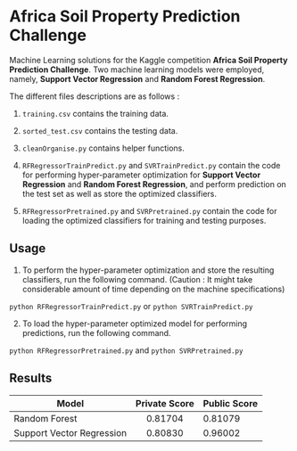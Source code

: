 # Africa Soil Property Prediction Challenge

Machine Learning solutions for the Kaggle competition **Africa Soil Property Prediction Challenge**. Two machine learning models were employed, namely, **Support Vector Regression** and **Random Forest Regression**.

The different files descriptions are as follows :

1. ``` training.csv ``` contains the training data.

2. ``` sorted_test.csv ``` contains the testing data.

3. ``` cleanOrganise.py ``` contains helper functions.

4. ``` RFRegressorTrainPredict.py ``` and ``` SVRTrainPredict.py ``` contain the code for performing hyper-parameter optimization for **Support Vector Regression** and **Random Forest Regression**, and perform prediction on the test set as well as store the optimized classifiers.

5. ``` RFRegressorPretrained.py ``` and ``` SVRPretrained.py ``` contain the code for loading the optimized classifiers for training and testing purposes.

## Usage

1. To perform the hyper-parameter optimization and store the resulting classifiers, run the following command.
(Caution : It might take considerable amount of time depending on the machine specifications)

``` python RFRegressorTrainPredict.py ``` or ``` python SVRTrainPredict.py ```

2. To load the hyper-parameter optimized model for performing predictions, run the following command.

``` python RFRegressorPretrained.py ``` and ``` python SVRPretrained.py ```

## Results

| Model                         | Private Score | Public Score   |
| ------------------------------|:-------------:| ---------------|
| Random Forest 				|  0.81704      | 0.81079		 |	    
| Support Vector Regression     |  0.80830      | 0.96002		 |
